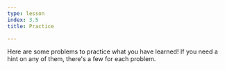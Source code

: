 ```yaml
---
type: lesson
index: 3.5
title: Practice

---
```

Here are some problems to practice what you have learned! If you need a hint on any of them, there's a few for each problem.

<!--stackedit_data:
eyJoaXN0b3J5IjpbLTE2MzI5NjI4NDRdfQ==
-->